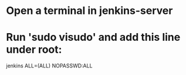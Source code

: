# Open a terminal in jenkins-server
# Run 'sudo visudo' and add this line under root:
jenkins ALL=(ALL) NOPASSWD:ALL
